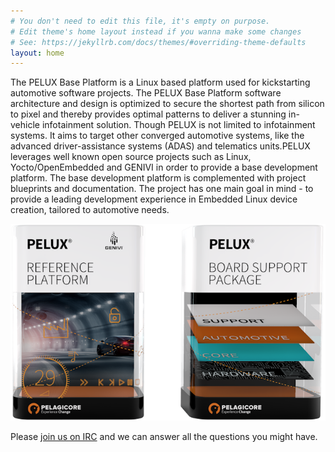```yaml
---
# You don't need to edit this file, it's empty on purpose.
# Edit theme's home layout instead if you wanna make some changes
# See: https://jekyllrb.com/docs/themes/#overriding-theme-defaults
layout: home
---
```


The PELUX Base Platform is a Linux based platform used for kickstarting automotive software projects. The
PELUX Base Platform software architecture and design is optimized to secure the shortest path from
silicon to pixel and thereby provides optimal patterns to deliver a stunning in-vehicle infotainment solution. 
Though PELUX is not limited to infotainment systems. It aims to target other converged automotive systems,
like the advanced driver-assistance systems (ADAS) and telematics units.PELUX leverages well known open 
source projects such as Linux, Yocto/OpenEmbedded and GENIVI in order to provide a base development
platform. The base development platform is complemented with project blueprints and documentation. 
The project has one main goal in mind - to provide a leading development experience in Embedded Linux 
device creation, tailored to automotive needs. 

![PELUX Boxes](assets/imgs/pelux-boxes.png)

Please [join us on IRC](get-involved) and we can answer all the questions you might have.
